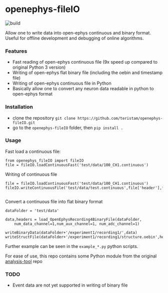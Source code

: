 # openephys-fileIO

![build](https://github.com/teristam/openephys-fileIO/workflows/build/badge.svg?branch=master)

Allow one to write data into open-ephys continuous and binary format. Useful for offline development and debugging of online algorithms.

### Features
- Fast reading of open-ephys continuous file (9x speed up compared to original Python 3 version)
- Writing of open-ephys flat binary file (including the oebin and timestamp file)
- Writing of open-ephys continuous file in Python
- Basically allow one to convert any neuron data readable in python to open-ephys format


### Installation

- clone the repository `git clone https://github.com/teristam/openephys-fileIO.git`
- go to the `openephys-fileIO` folder, then `pip install .`

### Usage

Fast load a continuous file:

```
from openephys_fileIO import fileIO
file = fileIO.loadContinuousFast('test/data/100_CH1.continuous')
```

Writing of continuous file

```
file = fileIO.loadContinuousFast('test/data/100_CH1.continuous')
fileIO.writeContinuousFile('test/data/test.continuous',file['header'],file['timestamps'],file['data'],file['recordingNumber'])
   
```

Convert a continuous file into flat binary format

```
dataFolder = 'test/data'

data,headers = load_OpenEphysRecording4BinaryFile(dataFolder,
    num_data_channel=1,num_aux_channel=1, num_adc_channel=1)

writeBinaryData(dataFolder+'/experiment1/recording1/',data)
writeStructFile(dataFolder+'/experiment1/recording1/structure.oebin',headers)
```

Further example can be seen in the `example_*.py` python scripts.


For ease of use, this repo contains some Python module from the original [analysis-tool](https://github.com/open-ephys/analysis-tools) repo 

### TODO
- Event data are not yet supported in writing of binary file
